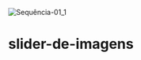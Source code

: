 ![Sequência-01_1](https://user-images.githubusercontent.com/95540354/161407696-ae500bf4-b2b9-41b9-9570-964cbc961a8f.gif)


# slider-de-imagens
